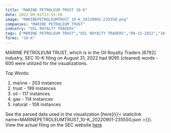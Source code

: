 ```yaml
---
title: "MARINE PETROLEUM TRUST 10-K"
date: 2022-09-01T23:55:50
image: "MARINEPETROLEUMTRUST_10-K_20220901-235550.png"
companies: "MARINE PETROLEUM TRUST"
industry: "OIL ROYALTY TRADERS"
tags: ["MARINE PETROLEUM TRUST","OIL ROYALTY TRADERS","08-31-2022","10-K"]
forms: "10-K"
---
```

MARINE PETROLEUM TRUST, which is in the Oil Royalty Traders [6792] industry, SEC 10-K filing on August 31, 2022 had 9095 (cleaned) words - 600 were utilized for the visualizations.

Top Words:
1. marine - 203 instances
2. trust - 199 instances
3. oil - 117 instances
4. gas - 114 instances
5. natural - 106 instances


See the parsed data used in the visualization [here]({{< staticlink name=MARINEPETROLEUMTRUST_10-K_20220901-235550.json >}}).  
View the actual filing on the SEC website [here](https://www.sec.gov/Archives/edgar/data/62362/0001193125-22-235092.txt)